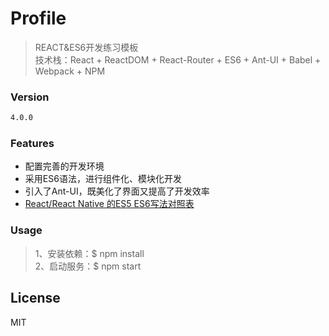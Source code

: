# Profile
> REACT&ES6开发练习模板  
> 技术栈：React + ReactDOM + React-Router + ES6 + Ant-UI + Babel + Webpack + NPM

### Version
```sh
4.0.0
```
### Features
* 配置完善的开发环境
* 采用ES6语法，进行组件化、模块化开发
* 引入了Ant-UI，既美化了界面又提高了开发效率
* [React/React Native 的ES5 ES6写法对照表](http://bbs.reactnative.cn/topic/15/react-react-native-%E7%9A%84es5-es6%E5%86%99%E6%B3%95%E5%AF%B9%E7%85%A7%E8%A1%A8)

### Usage
> 1、安装依赖：$ npm install  
> 2、启动服务：$ npm start  

License
----

MIT
